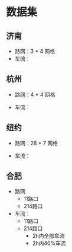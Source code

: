 # 数据集

## 济南

- 路网：3 * 4 网格
- 车流：



## 杭州

- 路网：4 * 4 网格

- 车流：

  

## 纽约

- 路网：28 * 7 网格

- 车流：

  

## 合肥

- 路网
  - 11路口
  - 214路口
- 车流：
  - 11路口
  - 214路口
    - 2h内全部车流
    - 2h内40%车流